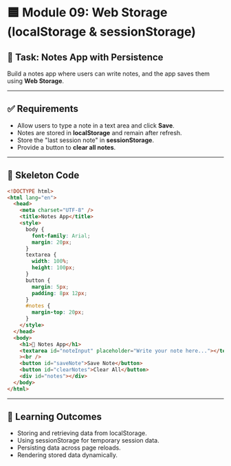 # 🟦 Module 09: Web Storage (localStorage & sessionStorage)

## 🎯 Task: Notes App with Persistence

Build a notes app where users can write notes, and the app saves them using **Web Storage**.

---

## ✅ Requirements

- Allow users to type a note in a text area and click **Save**.
- Notes are stored in **localStorage** and remain after refresh.
- Store the "last session note" in **sessionStorage**.
- Provide a button to **clear all notes**.

---

## 📌 Skeleton Code

```html
<!DOCTYPE html>
<html lang="en">
  <head>
    <meta charset="UTF-8" />
    <title>Notes App</title>
    <style>
      body {
        font-family: Arial;
        margin: 20px;
      }
      textarea {
        width: 100%;
        height: 100px;
      }
      button {
        margin: 5px;
        padding: 8px 12px;
      }
      #notes {
        margin-top: 20px;
      }
    </style>
  </head>
  <body>
    <h1>📝 Notes App</h1>
    <textarea id="noteInput" placeholder="Write your note here..."></textarea
    ><br />
    <button id="saveNote">Save Note</button>
    <button id="clearNotes">Clear All</button>
    <div id="notes"></div>
  </body>
</html>
```

---

## 🧠 Learning Outcomes

- Storing and retrieving data from localStorage.
- Using sessionStorage for temporary session data.
- Persisting data across page reloads.
- Rendering stored data dynamically.
